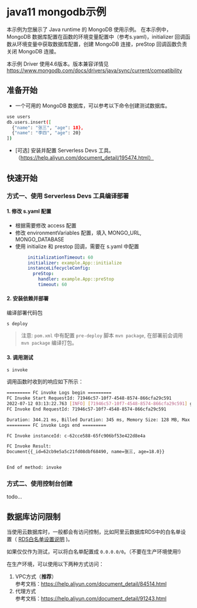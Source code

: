 # java11 mongodb示例

本示例为您展示了 Java runtime 的 MongoDB 使用示例。
在本示例中，MongoDB 数据库配置在函数的环境变量配置中（参考s.yaml)，initializer 回调函数从环境变量中获取数据库配置，创建 MongoDB 连接，preStop 回调函数负责关闭 MongoDB 连接。

本示例 Driver 使用4.6版本。版本兼容详情见 https://www.mongodb.com/docs/drivers/java/sync/current/compatibility


## 准备开始
- 一个可用的 MongoDB 数据库，可以参考以下命令创建测试数据库。

```bash
use users
db.users.insert([
  {"name": "张三", "age": 18},
  {"name": "李四", "age": 20}
])
```


- [可选] 安装并配置 Serverless Devs 工具。（https://help.aliyun.com/document_detail/195474.html）

## 快速开始
### 方式一、使用 Serverless Devs 工具编译部署

#### 1. 修改 s.yaml 配置
- 根据需要修改 access 配置
- 修改 environmentVariables 配置，填入 MONGO_URL, MONGO_DATABASE
- 使用 initialize 和 prestop 回调，需要在 s.yaml 中配置

```yaml
        initializationTimeout: 60
        initializer: example.App::initialize
        instanceLifecycleConfig:
          preStop:
            handler: example.App::preStop
            timeout: 60
```

#### 2. 安装依赖并部署

编译部署代码包
```shell
s deploy
```
> 注意: `pom.xml` 中有配置 `pre-deploy` 脚本 `mvn package`, 在部署前会调用 `mvn package` 编译打包。

#### 3. 调用测试

```shell
s invoke
```

调用函数时收到的响应如下所示：

```bash
========= FC invoke Logs begin =========
FC Invoke Start RequestId: 71946c57-10f7-4548-8574-866cfa29c591
2022-07-12 03:13:22.763 [INFO] [71946c57-10f7-4548-8574-866cfa29c591] get user: Document{{_id=62cb9e5a5c21fd08dbf68490, name=张三, age=18.0}}
FC Invoke End RequestId: 71946c57-10f7-4548-8574-866cfa29c591

Duration: 344.21 ms, Billed Duration: 345 ms, Memory Size: 128 MB, Max Memory Used: 102.32 MB
========= FC invoke Logs end =========

FC Invoke instanceId: c-62cce588-65fc906bf53e422d8e4a

FC Invoke Result:
Document{{_id=62cb9e5a5c21fd08dbf68490, name=张三, age=18.0}}


End of method: invoke
```

### 方式二、使用控制台创建
todo...

## 数据库访问限制
当使用云数据库时，一般都会有访问控制，比如阿里云数据库RDS中的白名单设置（ [RDS白名单设置说明](https://help.aliyun.com/document_detail/43185.html?spm=5176.19908528.help.dexternal.6c721450iLu0jH) )。

如果仅仅作为测试，可以将白名单配置成 `0.0.0.0/0`。（不要在生产环境使用!)

在生产环境，可以使用以下两种方式访问：

1. VPC方式（**推荐**） <br>
   参考文档：https://help.aliyun.com/document_detail/84514.html
2. 代理方式<br>
   参考文档：https://help.aliyun.com/document_detail/91243.html

